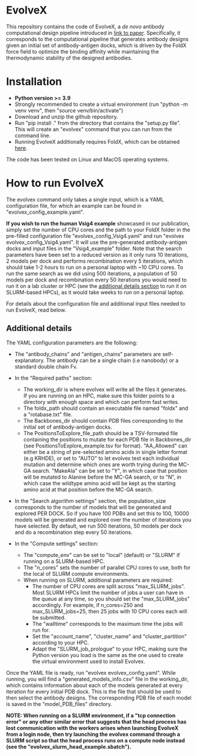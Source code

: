 # EvolveX

This repository contains the code of EvolveX, a *de novo* antibody computational design pipeline introduced in [link to paper](). Specifically, it corresponds to the computational pipeline that generates antibody designs given an initial set of antibody-antigen docks, which is driven by the FoldX force field to optimize the binding affinity while maintaining the thermodynamic stability of the designed antibodies.

# Installation

- **Python version >= 3.9**
- Strongly recommended to create a virtual environment (run "python -m venv venv", then "source venv/bin/activate")
- Download and unzip the github repository.
- Run "pip install ." from the directory that contains the "setup.py file". This will create an "evolvex" command that you can run from the command line.
- Running EvolveX additionally requires FoldX, which can be obtained [here](https://foldxsuite.crg.eu/licensing-and-services).

The code has been tested on Linux and MacOS operating systems.

# How to run EvolveX

The evolvex command only takes a single input, which is a YAML configuration file, for which an example can be found in "evolvex_config_example.yaml". 

**If you wish to run the human Vsig4 example** showcased in our publication, simply set the number of CPU cores and the path to your FoldX folder in the pre-filled configuration file "evolvex_config_Vsig4.yaml" and run "evolvex evolvex_config_Vsig4.yaml". It will use the pre-generated antibody-antigen docks and input files in the "Vsig4_example" folder. Note that the search parameters have been set to a reduced version as it only runs 10 iterations, 2 models per dock and performs recombination every 5 iterations, which should take 1-2 hours to run on a personal laptop with ~10 CPU cores. To run the same search as we did using 500 iterations, a population of 50 models per dock and recombination every 50 iterations you would need to run it on a lab cluster or HPC (see the [additional details section](#additional-details) to run it on SLURM-based HPCs), as it would take weeks to run on a personal laptop.

For details about the configuration file and additional input files needed to run EvolveX, read below.

## Additional details
The YAML configuration parameters are the following:

- The "antibody_chains" and "antigen_chains" parameters are self-explanatory. The antibody can be a single chain (i.e nanobody) or a standard double chain Fv.

- In the "Required paths" section:
  - The working_dir is where evolvex will write all the files it generates. If you are running on an HPC, make sure this folder points to a directory with enough space and which can perform fast writes.
  - The foldx_path should contain an executable file named "foldx" and a "rotabase.txt" file.
  - The Backbones_dir should contain PDB files corresponding to the initial set of antibody-antigen docks.
  - The PositionsToExplore_file_path should be a TSV-formated file containing the positions to mutate for each PDB file in Backbones_dir (see PositionsToExplore_example.tsv for format). "AA_Allowed" can either be a string of pre-selected amino acids in single letter format (e.g KRHDE), or set to "AUTO" to let evolvex test each individual mutation and determine which ones are worth trying during the MC-GA search. "MakeAla" can be set to "Y", in which case that position will be mutated to Alanine before the MC-GA search, or to "N", in which case the wildtype amino acid will be kept as the starting amino acid at that position before the MC-GA search.

- In the "Search algorithm settings" section, the population_size corresponds to the number of models that will be generated and explored PER DOCK. So if you have 100 PDBs and set this to 100, 10000 models will be generated and explored over the number of iterations you have selected. By default, we run 500 iterations, 50 models per dock and do a recombination step every 50 iterations.

- In the "Compute settings" section:
  - The "compute_env" can be set to "local" (default) or "SLURM" if running on a SLURM-based HPC.
  - The "n_cores" sets the number of parallel CPU cores to use, both for the local of SLURM compute environments.
  - When running on SLURM, additional parameters are required:
    - The number of CPU cores are split across "max_SLURM_jobs". Most SLURM HPCs limit the number of jobs a user can have in the queue at any time, so you should set the "max_SLURM_jobs" accordingly. For example, if n_cores=250 and max_SLURM_jobs=25, then 25 jobs with 10 CPU cores each will be submitted.
    - The "walltime" corresponds to the maximum time the jobs will run for.
    - Set the "account_name", "cluster_name" and "cluster_partition" according to your HPC.
    - Adapt the "SLURM_job_prologue" to your HPC, making sure the Python version you load is the same as the one used to create the virtual environment used to install Evolvex.

Once the YAML file is ready, run "evolvex evolvex_config.yaml". While running, you will find a "generated_models_info.csv" file in the working_dir, which contains information about each of the models generated at every iteration for every initial PDB dock. This is the file that should be used to then select the antibody designs. The corresponding PDB file of each model is saved in the "model_PDB_files" directory. 

**NOTE: When running on a SLURM environment, if a "tcp connection error" or any other similar error that suggests that the head process has lost communication with the workers arises when launching EvolveX from a login node, then try launching the evolvex command through a SLURM script so that the head process runs on a compute node instead (see the "evolvex_slurm_head_example.sbatch").**